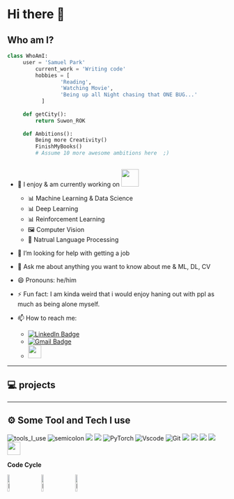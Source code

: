 # Hi there 👋

 ## Who am I?
 ```python
 class WhoAmI:
 	  user = 'Samuel Park'
		  current_work = 'Writing code'
		  hobbies = [
				  'Reading',
				  'Watching Movie',
			  	  'Being up all Night chasing that ONE BUG...'
			]
	
	  def getCity():
		  return Suwon_ROK
	
	  def Ambitions():
		  Being more Creativity()
		  FinishMyBooks()
		  # Assume 10 more awesome ambitions here  ;)
	
 ```

- 🔭 I enjoy & am currently working on <img src="https://media.giphy.com/media/WUlplcMpOCEmTGBtBW/giphy.gif" width="40"> 
  - 📊 Machine Learning & Data Science
  - 📊 Deep Learning
  - 📊 Reinforcement Learning
  - 🖼 Computer Vision
  - 📝 Natrual Language Processing
- 🤔 I’m looking for help with getting a job
- 💬 Ask me about anything you want to know about me & ML, DL, CV
- 😄 Pronouns: he/him
- ⚡ Fun fact: I am kinda weird that i would enjoy haning out with ppl as much as being alone myself.

- 📫 How to reach me:
	- [![LinkedIn Badge](http://img.shields.io/badge/-LinkedIn-0072b1?style=flat&logo=linkedin&link=https://www.linkedin.com/in/samuel-park-2b8262279/)](https://www.linkedin.com/in/samuel-park-2b8262279/)
	- [![Gmail Badge](https://img.shields.io/badge/-tkandpf9914@gmail.com-c14438?style=flat-square&logo=Gmail&logoColor=white&link=mailto:tkandpf9914@gmail.com)](mailto:tkandpf@gmail.com)
 	- <a href="https://www.kaggle.com/samuelpark97"><img src="https://www.vectorlogo.zone/logos/kaggle/kaggle-icon.svg" width="30"></a>	

---
## 💻  projects

---
<!--
### 여기에 추후 포트폴리오 리포지토리들 아례 예시처럼 넣으면 된다.
[보이는 이름](링크)
-->


## ⚙️ Some Tool and Tech I use
![tools_I_use](https://img.shields.io/badge/-%F0%9F%9A%80%20Tools%20I%20use-orange)
![semicolon](https://img.shields.io/badge/-%3A-orange)
<img src="https://img.shields.io/badge/MySQL-4479A1?style=flat-square&logo=MySQL&logoColor=white"/> <!-- MySQL -->
<img src="https://img.shields.io/badge/Python-3776AB?style=flat-square&logo=Python&logoColor=white"/> <!-- python -->
![PyTorch](https://img.shields.io/badge/-PyTorch-000?&logo=PyTorch)
![Vscode](https://img.shields.io/badge/Visual_Studio_Code-0078D4?style=flat&logo=visual%20studio%20code&logoColor=white)
![Git](https://img.shields.io/badge/GIT-E44C30?style=flat&logo=git&logoColor=white)
<img src="https://img.shields.io/badge/GitHub-181717?style=flat-square&logo=GitHub&logoColor=white"/> <!-- github -->
<img src="https://img.shields.io/badge/Linux-FCC624?style=flat-square&logo=linux&logoColor=black"/>   <!-- Linux -->
<img src="https://img.shields.io/badge/Ubuntu-E95420?style=flat-square&logo=Ubuntu&logoColor=white"/>  <!-- ubuntu -->
<img src="https://img.shields.io/badge/Jupyter-555555.svg?&style=flat-square&logo=jupyter&logoColor=F37626">   <!-- jupyter -->
<code><img height="30" src="https://avatars0.githubusercontent.com/u/365630?s=88&v=4"></code>  <!-- sci-kit -->




**Code Cycle**

<img src="https://raw.githubusercontent.com/Tarikul-Islam-Anik/Animated-Fluent-Emojis/master/Emojis/Smilies/Face%20with%20Spiral%20Eyes.png" width="10%" alt="Broken system!"/> &nbsp;&nbsp;&nbsp;&nbsp;&nbsp; 
<img src="https://raw.githubusercontent.com/Tarikul-Islam-Anik/Animated-Fluent-Emojis/master/Emojis/Smilies/Relieved%20Face.png" width="10%" alt="It's working!"/> &nbsp;&nbsp;&nbsp;&nbsp;&nbsp;
<img src="https://raw.githubusercontent.com/Tarikul-Islam-Anik/Animated-Fluent-Emojis/master/Emojis/Smilies/Astonished%20Face.png" width="10%" alt="It's working but you don't know how!"/>

<!--
**ahfmrptEkd/ahfmrptEkd** is a ✨ _special_ ✨ repository because its `README.md` (this file) appears on your GitHub profile.

Here are some ideas to get you started:

- 🔭 I’m currently working on ...
- 🌱 I’m currently learning ...
- 👯 I’m looking to collaborate on ...
- 🤔 I’m looking for help with ...
- 💬 Ask me about ...
- 📫 How to reach me: ...
- 😄 Pronouns: ...
- ⚡ Fun fact: ...
-->
